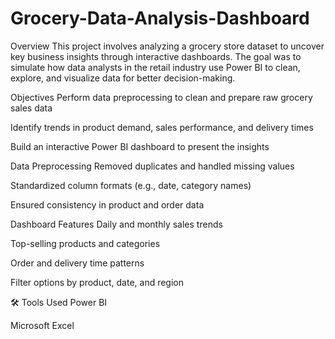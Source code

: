 # Grocery-Data-Analysis-Dashboard

Overview
This project involves analyzing a grocery store dataset to uncover key business insights through interactive dashboards. The goal was to simulate how data analysts in the retail industry use Power BI to clean, explore, and visualize data for better decision-making.

Objectives
Perform data preprocessing to clean and prepare raw grocery sales data

Identify trends in product demand, sales performance, and delivery times

Build an interactive Power BI dashboard to present the insights

Data Preprocessing
Removed duplicates and handled missing values

Standardized column formats (e.g., date, category names)

Ensured consistency in product and order data

Dashboard Features
Daily and monthly sales trends

Top-selling products and categories

Order and delivery time patterns

Filter options by product, date, and region

🛠️ Tools Used
Power BI

Microsoft Excel 
